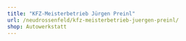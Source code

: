 ```yaml
---
title: "KFZ-Meisterbetrieb Jürgen Preinl"
url: /neudrossenfeld/kfz-meisterbetrieb-juergen-preinl/
shop: Autowerkstatt
---
```

